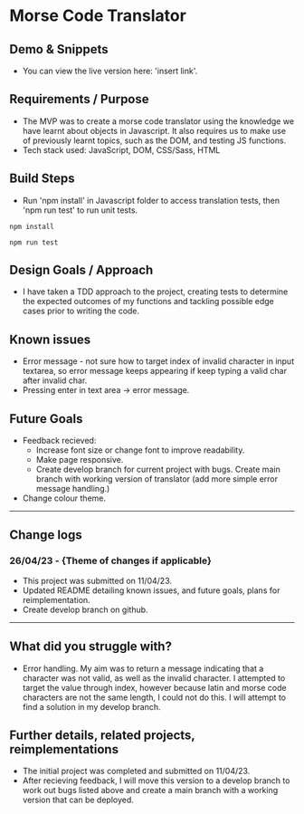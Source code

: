 # Morse Code Translator

## Demo & Snippets

-   You can view the live version here: 'insert link'.

## Requirements / Purpose

-   The MVP was to create a morse code translator using the knowledge we have learnt about objects in Javascript. It also requires us to make use of previously learnt topics, such as the DOM, and testing JS functions.
-   Tech stack used: JavaScript, DOM, CSS/Sass, HTML

## Build Steps

-   Run 'npm install' in Javascript folder to access translation tests, then 'npm run test' to run unit tests.

```
npm install
```

```
npm run test
```

## Design Goals / Approach

-   I have taken a TDD approach to the project, creating tests to determine the expected outcomes of my functions and tackling possible edge cases prior to writing the code.

## Known issues

-   Error message - not sure how to target index of invalid character in input textarea, so error message keeps appearing if keep typing a valid char after invalid char.
-   Pressing enter in text area -> error message.

## Future Goals

-   Feedback recieved:
    -   Increase font size or change font to improve readability.
    -   Make page responsive.
    -   Create develop branch for current project with bugs. Create main branch with working version of translator (add more simple error message handling.)
-   Change colour theme.

---

## Change logs

### 26/04/23 - {Theme of changes if applicable}

-   This project was submitted on 11/04/23.
-   Updated README detailing known issues, and future goals, plans for reimplementation.
-   Create develop branch on github.

---

## What did you struggle with?

-   Error handling. My aim was to return a message indicating that a character was not valid, as well as the invalid character. I attempted to target the value through index, however because latin and morse code characters are not the same length, I could not do this. I will attempt to find a solution in my develop branch.

## Further details, related projects, reimplementations

-   The initial project was completed and submitted on 11/04/23.
-   After recieving feedback, I will move this version to a develop branch to work out bugs listed above and create a main branch with a working version that can be deployed.

